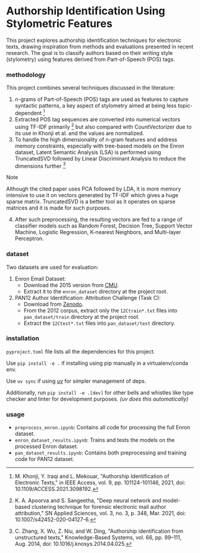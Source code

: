 # Authorship Identification Using Stylometric Features

This project explores authorship identification techniques for electronic
texts, drawing inspiration from methods and evaluations presented in recent
research. The goal is to classify authors based on their writing style
(stylometry) using features derived from Part-of-Speech (POS) tags.

### methodology

This project combines several techniques discussed in the literature:

1. n-grams of Part-of-Speech (POS) tags are used as features to capture
   syntactic patterns, a key aspect of stylometry aimed at being less
   topic-dependent [^1]
2. Extracted POS tag sequences are converted into numerical vectors using
   TF-IDF primarily [^2] but also compared with CountVectorizer due to its
   use in Khonji et al. and the values are normalized.
3. To handle the high dimensionality of n-gram features and address memory
   constraints, especially with tree-based models on the Enron dataset,
   Latent Semantic Analysis (LSA) is performed using TruncatedSVD followed
   by Linear Discriminant Analysis to reduce the dimensions further [^3]

> [!NOTE]
> Although the cited paper uses PCA followed by LDA, it is more memory
> intensive to use it on vectors generated by TF-IDF which gives a huge
> sparse matrix. TruncatedSVD is a better tool as it operates on sparse
> matrices and it is made for such purposes.

4. After such preprocessing, the resulting vectors are fed to a range of
   classifier models such as Random Forest, Decision Tree, Support Vector
   Machine, Logistic Regression, K-nearest Neighbors, and Multi-layer
   Perceptron.

### dataset

Two datasets are used for evaluation:

1.  Enron Email Dataset:
      - Download the 2015 version from [CMU](https://www.cs.cmu.edu/~enron/).
      - Extract it to the `enron_dataset` directory at the project root.
2.  PAN12 Author Identification: Attribution Challenge (Task C):
      - Download from [Zenodo](https://doi.org/10.5281/zenodo.3713273).
      - From the 2012 corpus, extract only the `12Ctrain*.txt` files into
        `pan_dataset/train` directory at the project root.
      - Extract the `12Ctest*.txt` files into `pan_dataset/test` directory.

### installation

`pyproject.toml` file lists all the dependencies for this project.

Use `pip install -e .` if installing using pip manually in a
virtualenv/conda env.

Use `uv sync` if using [uv](https://docs.astral.sh/uv/) for simpler
management of deps.

Additionally, run `pip install -e .[dev]` for other bells and whistles
like type checker and linter for development purposes. _(uv does this
automatically)_

### usage

- `preprocess_enron.ipynb`: Contains all code for processing the full Enron
  dataset.
- `enron_dataset_results.ipynb`: Trains and tests the models on the processed
  Enron dataset.
- `pan_dataset_results.ipynb`: Contains both preprocessing and training code
  for PAN12 dataset.


[^1]: M. Khonji, Y. Iraqi and L. Mekouar, "Authorship Identification of Electronic Texts," in IEEE Access, vol. 9, pp. 101124-101146, 2021, doi: 10.1109/ACCESS.2021.3098192.
[^2]: K. A. Apoorva and S. Sangeetha, "Deep neural network and model-based clustering technique for forensic electronic mail author attribution," SN Applied Sciences, vol. 3, no. 3, p. 348, Mar. 2021, doi: 10.1007/s42452-020-04127-6.
[^3]: C. Zhang, X. Wu, Z. Niu, and W. Ding, "Authorship identification from unstructured texts," Knowledge-Based Systems, vol. 66, pp. 99–111, Aug. 2014, doi: 10.1016/j.knosys.2014.04.025.